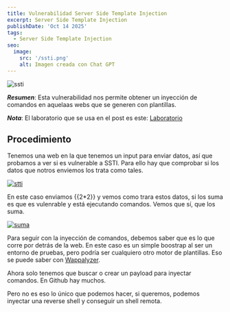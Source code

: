 ```yaml
---
title: Vulnerabilidad Server Side Template Injection
excerpt: Server Side Template Injection
publishDate: 'Oct 14 2025'
tags:
  - Server Side Template Injection
seo:
  image:
    src: '/ssti.png'
    alt: Imagen creada con Chat GPT
---
```


![ssti](/ssti.png)

***Resumen***: Esta vulnerabilidad nos permite obtener un inyección de comandos en aquelaas webs que se generen con plantillas.

***Nota***: El laboratorio que se usa en el post es este: [Laboratorio](https://github.com/Yavuzlar/VulnLab.git)

## Procedimiento

Tenemos una web en la que tenemos un input para enviar datos, así que probamos a ver si es vulnerable a SSTI. Para ello hay que comprobar si los datos que notros enviemos los trata como tales.

[![stti](/lab_ssti.png)](/lab_ssti.png)

En este caso enviamos {{2*2}} y vemos como trara estos datos, si los suma es que es vulenrable y está ejecutando comandos. Vemos que sí, que los suma.

[![suma](/suma_ssti.png)](/suma_ssti.png)

Para seguir con la inyección de comandos, debemos saber que es lo que corre por detrás de la web. En este caso es un simple boostrap al ser un entorno de pruebas, pero podría ser cualquiero otro motor de plantillas. Eso se puede saber con [Wappalyzer](https://www.wappalyzer.com).

Ahora solo tenemos que buscar o crear un payload para inyectar comandos. En Github hay muchos. 

Pero no es eso lo único que podemos hacer, si queremos, podemos inyectar una reverse shell y conseguir un shell remota.










